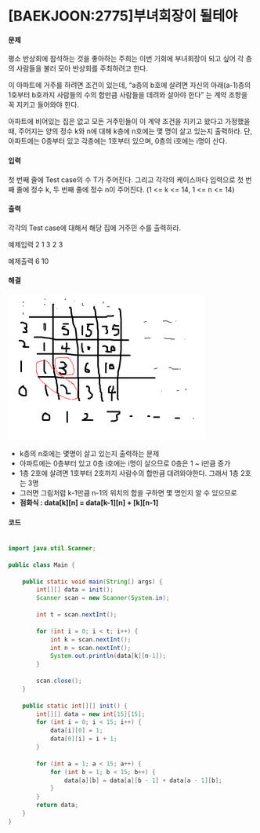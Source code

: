 # [BAEKJOON:2775]부녀회장이 될테야

#### 문제
평소 반상회에 참석하는 것을 좋아하는 주희는 이번 기회에 부녀회장이 되고 싶어 각 층의 사람들을 불러 모아 반상회를 주최하려고 한다.

이 아파트에 거주를 하려면 조건이 있는데, “a층의 b호에 살려면 자신의 아래(a-1)층의 1호부터 b호까지 사람들의 수의 합만큼 사람들을 데려와 살아야 한다” 는 계약 조항을 꼭 지키고 들어와야 한다.

아파트에 비어있는 집은 없고 모든 거주민들이 이 계약 조건을 지키고 왔다고 가정했을 때, 주어지는 양의 정수 k와 n에 대해 k층에 n호에는 몇 명이 살고 있는지 출력하라. 단, 아파트에는 0층부터 있고 각층에는 1호부터 있으며, 0층의 i호에는 i명이 산다.

#### 입력
첫 번째 줄에 Test case의 수 T가 주어진다. 그리고 각각의 케이스마다 입력으로 첫 번째 줄에 정수 k, 두 번째 줄에 정수 n이 주어진다. (1 <= k <= 14, 1 <= n <= 14)

#### 출력
각각의 Test case에 대해서 해당 집에 거주민 수를 출력하라.

예제입력
2
1
3
2
3

예제출력
6
10

#### 해결

![](data/BJ2775_1.png)

 - k층의 n호에는 몇명이 살고 있는지 출력하는 문제
 - 아파트에는 0층부터 있고 0층 i호에는 i명이 살으므로 0층은 1 ~ i만큼 증가
 - 1층 2호에 살려면 1호부터 2호까지 사람수의 합만큼 대려와야한다. 그래서 1층 2호는 3명
 - 그러면 그림처럼 k-1만큼 n-1의 위치의 합을 구하면 몇 명인지 알 수 있으므로
 - **점화식 : data[k][n] = data[k-1][n] + [k][n-1]**


#### 코드

```java

import java.util.Scanner;

public class Main {

	public static void main(String[] args) {
		int[][] data = init();
		Scanner scan = new Scanner(System.in);

		int t = scan.nextInt();

		for (int i = 0; i < t; i++) {
			int k = scan.nextInt();
			int n = scan.nextInt();
			System.out.println(data[k][n-1]);
		}

		scan.close();
	}

	public static int[][] init() {
		int[][] data = new int[15][15];
		for (int i = 0; i < 15; i++) {
			data[i][0] = 1;
			data[0][i] = i + 1;
		}

		for (int a = 1; a < 15; a++) {
			for (int b = 1; b < 15; b++) {
				data[a][b] = data[a][b - 1] + data[a - 1][b];
			}
		}
		return data;
	}
}

```
